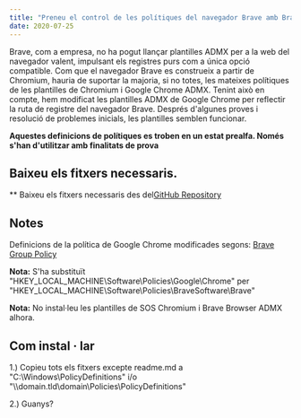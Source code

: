 ```yaml
---
title: "Preneu el control de les polítiques del navegador Brave amb BraveADMX - Plantilles ADMX modificades"
date: 2020-07-25
---
```



Brave, com a empresa, no ha pogut llançar plantilles ADMX per a la web del navegador valent, impulsant els registres purs com a única opció compatible.
Com que el navegador Brave es construeix a partir de Chromium, hauria de suportar la majoria, si no totes, les mateixes polítiques de les plantilles de Chromium i Google Chrome ADMX.
Tenint això en compte, hem modificat les plantilles ADMX de Google Chrome per reflectir la ruta de registre del navegador Brave. Després d'algunes proves i resolució de problemes inicials, les plantilles semblen funcionar.

**Aquestes definicions de polítiques es troben en un estat prealfa. Només s'han d'utilitzar amb finalitats de prova**

## Baixeu els fitxers necessaris.

** Baixeu els fitxers necessaris des del[GitHub Repository](https://github.com/simeononsecurity/BraveADMX)

## Notes

Definicions de la política de Google Chrome modificades segons:
[Brave Group Policy](https://support.brave.com/hc/en-us/articles/360039248271-Group-Policy)

**Nota:** S'ha substituït "HKEY_LOCAL_MACHINE\Software\Policies\Google\Chrome" per "HKEY_LOCAL_MACHINE\Software\Policies\BraveSoftware\Brave"

**Nota:** No instal·leu les plantilles de SOS Chromium i Brave Browser ADMX alhora.

## Com instal · lar

1.) Copieu tots els fitxers excepte readme.md a "C:\Windows\PolicyDefinitions" i/o "\\\domain.tld\domain\Policies\PolicyDefinitions"

2.) Guanys?